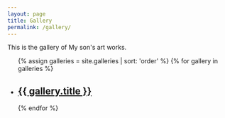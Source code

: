 ```yaml
---
layout: page
title: Gallery
permalink: /gallery/
---
```


This is the gallery of My son's art works.

<ul>
  {% assign galleries = site.galleries | sort: 'order' %}
  {% for gallery in galleries %}
    <li>
      <h2><a href="{{ gallery.url }}">{{ gallery.title }}</a></h2>
    </li>
  {% endfor %}
</ul>
